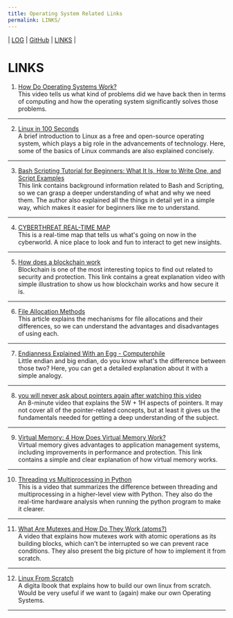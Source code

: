 ```yaml
---
title: Operating System Related Links
permalink: LINKS/
---
```

| [LOG](TXT/mylog.txt) | [GitHub](https://github.com/ArdhitoN/os222) | [LINKS](https://ArdhitoN.github.io/os222/LINKS/) |

# LINKS

1. [How Do Operating Systems Work?](https://www.youtube.com/watch?v=GjNp0bBrjmU) <br>
This video tells us what kind of problems did we have back then in terms of computing and how the operating system significantly solves those problems.
<hr>

2. [Linux in 100 Seconds](https://www.youtube.com/watch?v=rrB13utjYV4) <br>
A brief introduction to Linux as a free and open-source operating system, which plays a big role in the advancements of technology. Here, some of the basics of Linux commands are also explained concisely.
<hr>

3. [Bash Scripting Tutorial for Beginners: What It Is, How to Write One, and Script Examples](https://www.hostinger.com/tutorials/bash-function-tutorial-with-examples/) <br>
This link contains background information related to Bash and Scripting, so we can grasp a deeper understanding of what and why we need them. The author also explained all the things in detail yet in a simple way, which makes it easier for beginners like me to understand.
<hr>

4. [CYBERTHREAT REAL-TIME MAP](https://cybermap.kaspersky.com/)<br>
This is a real-time map that tells us what's going on now in the cyberworld. A nice place to look and fun to interact to get new insights.
<hr>

5. [How does a blockchain work](https://www.youtube.com/watch?v=SSo_EIwHSd4) <br>
Blockchain is one of the most interesting topics to find out related to security and protection. This link contains a great explanation video with simple illustration to show us how blockchain works and how secure it is.
<hr>

6. [File Allocation Methods](https://www.geeksforgeeks.org/file-allocation-methods/) <br>
This article explains the mechanisms for file allocations and their differences, so we can understand the advantages and disadvantages of using each.
<hr>

7. [Endianness Explained With an Egg - Computerphile](https://www.youtube.com/watch?v=NcaiHcBvDR4) <br>
Little endian and big endian, do you know what's the difference between those two? Here, you can get a detailed explanation about it with a simple analogy.
<hr>

8. [you will never ask about pointers again after watching this video](https://www.youtube.com/watch?v=2ybLD6_2gKM) <br>
An 8-minute video that explains the 5W + 1H aspects of pointers. It may not cover all of the pointer-related concepts, but at least it gives us the fundamentals needed for getting a deep understanding of the subject.
<hr>

9. [Virtual Memory: 4 How Does Virtual Memory Work?](https://www.youtube.com/watch?v=59rEMnKWoS4) <br>
Virtual memory gives advantages to application management systems, including improvements in performance and protection. This link contains a simple and clear explanation of how virtual memory works.
<hr>

10. [Threading vs Multiprocessing in Python](https://www.youtube.com/watch?v=ecKWiaHCEKs) <br>
This is a video that summarizes the difference between threading and multiprocessing in a higher-level view with Python. They also do the real-time hardware analysis when running the python program to make it clearer.
<hr>

11. [What Are Mutexes and How Do They Work (atoms?)](https://www.youtube.com/watch?v=1tZhmTnk-vc) <br>
A video that explains how mutexes work with atomic operations as its building blocks, which can't be interrupted so we can prevent race conditions. They also present the big picture of how to implement it from scratch.
	
<hr>

12. [Linux From Scratch](https://www.linuxfromscratch.org/lfs/view/11.2/) <br>
A digita lbook that explains how to build our own linux from scratch. Would be very useful if we want to (again) make our own Operating Systems.

<hr>
